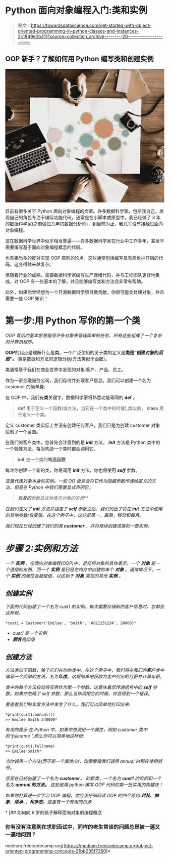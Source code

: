 # Python 面向对象编程入门:类和实例

> 原文：<https://towardsdatascience.com/get-started-with-object-oriented-programming-in-python-classes-and-instances-2c1849e0b411?source=collection_archive---------20----------------------->

## OOP 新手？了解如何用 Python 编写类和创建实例

![](img/cc526f664b3addc619abda42543a6d70.png)

目前有很多关于 Python 面向对象编程的文章。许多数据科学家，包括我自己，发现自己的角色专注于编写功能代码，通常是在小脚本或原型中。我已经做了 3 年的数据科学家(之前做过几年的数据分析师)，到目前为止，我几乎没有接触过面向对象编程。

这在数据科学世界中似乎相当普遍——许多数据科学家在行业中工作多年，甚至不需要编写基于面向对象编程概念的代码。

也有相当多的反对实现 OOP 原则的论点。这些通常包括编写具有高维护开销的代码，这变得越来越复杂。

但随着行业的成熟，需要数据科学家编写生产就绪代码，并与工程团队更好地集成。对 OOP 有一些基本的了解，并且能够编写类和方法会非常有帮助。

此外，如果你曾经想为一个开源数据科学项目做贡献，你很可能会处理对象，并且需要一些 OOP 知识！

# **第一步:用 Python 写你的第一个类**

*OOP 背后的基本思想是用许多对象来管理简单的任务，所有这些组成了一个复杂的计算机程序。*

**OOP**的起点是理解什么是类。一个广泛使用的关于类的定义是**类是“创建对象的*蓝图”。*** 类是数据和方法的逻辑分组(方法类似于函数)。

类通常基于我们在商业世界中发现的对象:客户、产品、员工。

作为一家金融服务公司，我们存储并处理客户信息。我们可以创建一个名为 customer 的简单类:

在 OOP 中，我们有**类**关键字，数据科学家将熟悉功能等同的 **def** 。

> **def** 用于定义一个函数(或方法，当它在一个类中的时候),类似的， **class** 用于定义一个类。

定义 customer 类实际上并没有创建任何客户，我们只是为创建 customer 对象绘制了一个蓝图。

在我们的客户类中，您首先会注意到的是 ***__init__*** 方法。 ***__init__*** 方法是 Python 类中的一个特殊方法，每当构造一个类时都会调用它。

> **__init__** 是一个类的**构造函数**

每次你创建一个新的类，你将调用 ***__init__*** 方法，你也将使用 ***self*** 参数。

*变量代表对象本身的实例。一些 OO 语言会将它作为隐藏参数传递给定义的方法，但是在 Python 中我们需要显式声明它。*

> ***自身的**参数显式地**表示对象的实例***

*在我们定义了 ***__init__*** 方法并指定了 ***self*** 参数之后，我们列出了将在 ***__init__*** 方法中使用的其他参数/自变量。在这个例子中，这些是第一，最后，移动和每月。*

*我们现在已经创建了我们的类 **customer** ，并将继续创建该类的一些实例。*

# *步骤 2:实例和方法*

**一个* ***实例*** *，在面向对象编程(OOP)中，是任何对象的具体表示。一个* ***对象*** *是一个通用的东西，而一个* ***实例*** *是已经在内存中创建的单个* ***对象*** *。通常情况下，一个* ***实例*** *的属性会被赋值，以区别于* ***对象*** *类型的其他* ***实例*** *。**

## ***创建实例***

*下面的代码创建了一个名为 cust1 的实例。每次需要存储新的客户信息时，您都会这样做。*

```
*cust1 = Customer('Emilee', 'Smith', '0821231234', 20000)*
```

*   *cust1 是一个实例*
*   ***顾客**是阶级*

## *创建方法*

*方法类似于函数，除了它们在你的类中。在这个例子中，我们将在我们的**客户**类中编写一个简单的方法，名为**年度**。这将简单地获取为客户列出的月薪并计算年薪。*

*类中的每个方法自动将实例作为第一个参数，这意味着您传递括号中的 **self** 参数。如果你忽略了 self 参数，那么当你调用它的时候，你会得到一个错误。*

*要查看我们的年度方法中发生了什么，我们可以简单地打印出来:*

```
*print(cust1.annual())
>> Emilee Smith 240000*
```

*有用的提示:在 Python 中，如果你想调用一个属性，例如 customer 类中的“fullname ”,那么你可以简单地这样做:*

```
*print(cust1.fullname)
>> Emilee Smith*
```

*当你调用一个方法(而不是一个属性)时，你需要像我们调用 annual 时那样使用括号。*

**您现在已经创建了一个名为* ***customer、*** *的新类，一个名为* ***cust1*** *的实例和一个名为* ***annual 的方法。*** *这些是用 python 编写 OOP 代码的第一批实用的构建块！**

*如果你打算进一步学习 OOP 编程，你应该仔细阅读 OOP 的四个原则:**封装**、**抽象**、**继承**、**、**和**多态**。这里有一个有用的资源:*

*[](https://medium.freecodecamp.org/object-oriented-programming-concepts-21bb035f7260) [## 如何向 6 岁的孩子解释面向对象的编程概念

### 你有没有注意到在求职面试中，同样的老生常谈的问题总是被一遍又一遍地问到？

medium.freecodecamp.org](https://medium.freecodecamp.org/object-oriented-programming-concepts-21bb035f7260)*